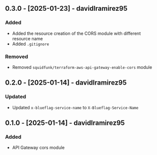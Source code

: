 ## 0.3.0 - [2025-01-23] - davidlramirez95
### Added
- Added the resource creation of the CORS module with different resource name
- Added `.gitignore`

### Removed
- Removed `squidfunk/terraform-aws-api-gateway-enable-cors` module

## 0.2.0 - [2025-01-14] - davidlramirez95
### Updated
- Updated `x-blueflag-service-name` to `X-Blueflag-Service-Name`

## 0.1.0 - [2025-01-14] - davidlramirez95
### Added
- API Gateway cors module